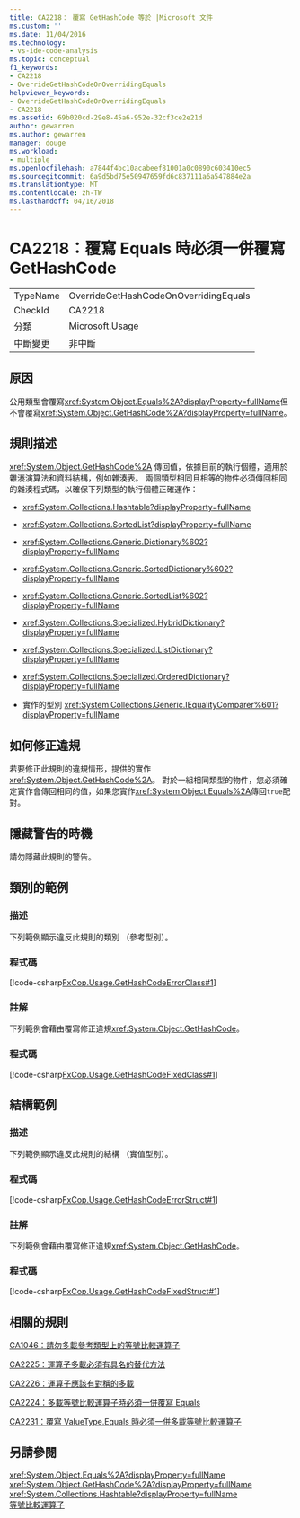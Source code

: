 ```yaml
---
title: CA2218： 覆寫 GetHashCode 等於 |Microsoft 文件
ms.custom: ''
ms.date: 11/04/2016
ms.technology:
- vs-ide-code-analysis
ms.topic: conceptual
f1_keywords:
- CA2218
- OverrideGetHashCodeOnOverridingEquals
helpviewer_keywords:
- OverrideGetHashCodeOnOverridingEquals
- CA2218
ms.assetid: 69b020cd-29e8-45a6-952e-32cf3ce2e21d
author: gewarren
ms.author: gewarren
manager: douge
ms.workload:
- multiple
ms.openlocfilehash: a7844f4bc10acabeef81001a0c0890c603410ec5
ms.sourcegitcommit: 6a9d5bd75e50947659fd6c837111a6a547884e2a
ms.translationtype: MT
ms.contentlocale: zh-TW
ms.lasthandoff: 04/16/2018
---
```

# <a name="ca2218-override-gethashcode-on-overriding-equals"></a>CA2218：覆寫 Equals 時必須一併覆寫 GetHashCode
|||  
|-|-|  
|TypeName|OverrideGetHashCodeOnOverridingEquals|  
|CheckId|CA2218|  
|分類|Microsoft.Usage|  
|中斷變更|非中斷|  
  
## <a name="cause"></a>原因  
 公用類型會覆寫<xref:System.Object.Equals%2A?displayProperty=fullName>但不會覆寫<xref:System.Object.GetHashCode%2A?displayProperty=fullName>。  
  
## <a name="rule-description"></a>規則描述  
 <xref:System.Object.GetHashCode%2A> 傳回值，依據目前的執行個體，適用於雜湊演算法和資料結構，例如雜湊表。 兩個類型相同且相等的物件必須傳回相同的雜湊程式碼，以確保下列類型的執行個體正確運作：  
  
-   <xref:System.Collections.Hashtable?displayProperty=fullName>  
  
-   <xref:System.Collections.SortedList?displayProperty=fullName>  
  
-   <xref:System.Collections.Generic.Dictionary%602?displayProperty=fullName>  
  
-   <xref:System.Collections.Generic.SortedDictionary%602?displayProperty=fullName>  
  
-   <xref:System.Collections.Generic.SortedList%602?displayProperty=fullName>  
  
-   <xref:System.Collections.Specialized.HybridDictionary?displayProperty=fullName>  
  
-   <xref:System.Collections.Specialized.ListDictionary?displayProperty=fullName>  
  
-   <xref:System.Collections.Specialized.OrderedDictionary?displayProperty=fullName>  
  
-   實作的型別 <xref:System.Collections.Generic.IEqualityComparer%601?displayProperty=fullName>  
  
## <a name="how-to-fix-violations"></a>如何修正違規  
 若要修正此規則的違規情形，提供的實作<xref:System.Object.GetHashCode%2A>。 對於一組相同類型的物件，您必須確定實作會傳回相同的值，如果您實作<xref:System.Object.Equals%2A>傳回`true`配對。  
  
## <a name="when-to-suppress-warnings"></a>隱藏警告的時機  
 請勿隱藏此規則的警告。  
  
## <a name="class-example"></a>類別的範例  
  
### <a name="description"></a>描述  
 下列範例顯示違反此規則的類別 （參考型別）。  
  
### <a name="code"></a>程式碼  
 [!code-csharp[FxCop.Usage.GetHashCodeErrorClass#1](../code-quality/codesnippet/CSharp/ca2218-override-gethashcode-on-overriding-equals_1.cs)]  
  
### <a name="comments"></a>註解  
 下列範例會藉由覆寫修正違規<xref:System.Object.GetHashCode>。  
  
### <a name="code"></a>程式碼  
 [!code-csharp[FxCop.Usage.GetHashCodeFixedClass#1](../code-quality/codesnippet/CSharp/ca2218-override-gethashcode-on-overriding-equals_2.cs)]  
  
## <a name="structure-example"></a>結構範例  
  
### <a name="description"></a>描述  
 下列範例顯示違反此規則的結構 （實值型別）。  
  
### <a name="code"></a>程式碼  
 [!code-csharp[FxCop.Usage.GetHashCodeErrorStruct#1](../code-quality/codesnippet/CSharp/ca2218-override-gethashcode-on-overriding-equals_3.cs)]  
  
### <a name="comments"></a>註解  
 下列範例會藉由覆寫修正違規<xref:System.Object.GetHashCode>。  
  
### <a name="code"></a>程式碼  
 [!code-csharp[FxCop.Usage.GetHashCodeFixedStruct#1](../code-quality/codesnippet/CSharp/ca2218-override-gethashcode-on-overriding-equals_4.cs)]  
  
## <a name="related-rules"></a>相關的規則  
 [CA1046：請勿多載參考類型上的等號比較運算子](../code-quality/ca1046-do-not-overload-operator-equals-on-reference-types.md)  
  
 [CA2225：運算子多載必須有具名的替代方法](../code-quality/ca2225-operator-overloads-have-named-alternates.md)  
  
 [CA2226：運算子應該有對稱的多載](../code-quality/ca2226-operators-should-have-symmetrical-overloads.md)  
  
 [CA2224：多載等號比較運算子時必須一併覆寫 Equals](../code-quality/ca2224-override-equals-on-overloading-operator-equals.md)  
  
 [CA2231：覆寫 ValueType.Equals 時必須一併多載等號比較運算子](../code-quality/ca2231-overload-operator-equals-on-overriding-valuetype-equals.md)  
  
## <a name="see-also"></a>另請參閱  
 <xref:System.Object.Equals%2A?displayProperty=fullName>   
 <xref:System.Object.GetHashCode%2A?displayProperty=fullName>   
 <xref:System.Collections.Hashtable?displayProperty=fullName>   
 [等號比較運算子](/dotnet/standard/design-guidelines/equality-operators)